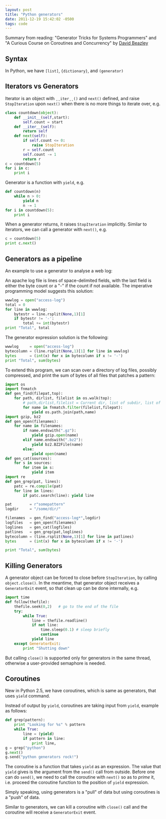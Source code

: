 ```yaml
---
layout: post
title: "Python generators"
date: 2011-12-19 15:42:02 -0500
tags: code
---
```


Summary from reading: "Generator Tricks for Systems Programmers" and "A Curious
Course on Coroutines and Concurrency" by [David
Beazley](http://www.dabeaz.com/talks.html)

## Syntax

In Python, we have `[list]`, `{dictionary}`, and `(generator)`

## Iterators vs Generators

Iterator is an object with `ˍˍiterˍˍ()` and `next()` defined, and raise
`StopIteration` upon `next()` when there is no more things to iterate over, e.g.

```python
class countdown(object):
	def __init__(self,start):
		self.count = start
	def __iter__(self):
		return self
	def next(self):
		if self.count <= 0:
			raise StopIteration
		r = self.count
		self.count -= 1
		return r
c = countdown(5)
for i in c:
	print i
```

Generator is a function with `yield`, e.g.

```python
def countdown(n)
	while n > 0:
		yield n
		n -= 1
for i in countdown(5):
	print i
```

When a generator returns, it raises `StopIteration` implicitly. Similar to
iterators, we can call a generator with `next()`, e.g.

```python
c = countdown(5)
print c.next()
```

## Generators as a pipeline
An example to use a generator to analyse a web log:

An apache log file is lines of space-delimited fields, with the last field is
either the byte count or a "-" if the count if not available. The imperative
programming model suggests this solution:

```python
wwwlog = open("access-log")
total = 0
for line in wwwlog:
	bytestr = line.rsplit(None,1)[1]
	if bytestr != '-':
		total += int(bytestr)
print "Total", total
```

The generator expression solution is the following:

```python
wwwlog     = open("access-log")
bytecolumn = (line.rsplit(None,1)[1] for line in wwwlog)
bytes      = (int(x) for x in bytecolumn if x != '-')
print "Total", sum(bytes)
```

To extend this program, we can scan over a directory of log files, possibly
compressed, and print the sum of bytes of all files that patches a pattern:

```python
import os
import fnmatch
def gen_find(filepat,top):
	for path, dirlist, filelist in os.walk(top):
		# path,dirlist,filelist = Current dir, list of subdir, list of files
		for name in fnmatch.filter(filelist,filepat):
			yield os.path.join(path,name)  
import gzip, bz2
def gen_open(filenames):
	for name in filenames:
		if name.endswith(".gz"):
			yield gzip.open(name)
		elif name.endswith(".bz2"):
			yield bz2.BZ2File(name)
		else:
			yield open(name)
def gen_cat(sources):
	for s in sources:
		for item in s:
			yield item
import re
def gen_grep(pat, lines):
	patc = re.compile(pat)
	for line in lines:
		if patc.search(line): yield line

pat        = r"somepattern"
logdir     = "/some/dir/"

filenames  = gen_find("access-log*",logdir)
logfiles   = gen_open(filenames)
loglines   = gen_cat(logfiles)
patlines   = gen_grep(pat,loglines)
bytecolumn = (line.rsplit(None,1)[1] for line in patlines)
bytes      = (int(x) for x in bytecolumn if x != '-')

print "Total", sum(bytes)
```

## Killing Generators
A generator object can be forced to close before `StopIteration`, by calling
`object.close()`. In the meantime, that generator object receives a
`GeneratorExit` event, so that clean up can be done internally, e.g.

```python
import time
def follow(thefile):
	thefile.seek(0,2)	# go to the end of the file
	try:
		while True:
			line = thefile.readline()
			if not line:
				time.sleep(0.1)	# sleep briefly
				continue
			yield line
	except GeneratorExit:
		print "Shutting down"
```

But calling `close()` is supported only for generators in the same thread,
otherwise a user-provided semaphore is needed.

## Coroutines

New in Python 2.5, we have coroutines, which is same as generators, that uses `yield` command.

Instead of output by `yield`, coroutines are taking input from `yield`, example as follows:

```python
def grep(pattern):
	print "Looking for %s" % pattern
	while True:
		line = (yield)
		if pattern in line:
			print line,
g = grep("python")
g.next()
g.send("python generators rock!")
```

The coroutine is a function that takes `yield` as an expression. The value that
`yield` gives is the argument from the `send()` call from outside. Before one
can do `send()`, we need to call the coroutine with `next()` so as to *prime*
it, i.e. proceed the coroutine function to the position of `yield` expression.

Simply speaking, using generators is a "pull" of data but using coroutines is a
"push" of data.

Similar to generators, we can kill a coroutine with `close()` call and the
coroutine will receive a `GeneratorExit` event.
